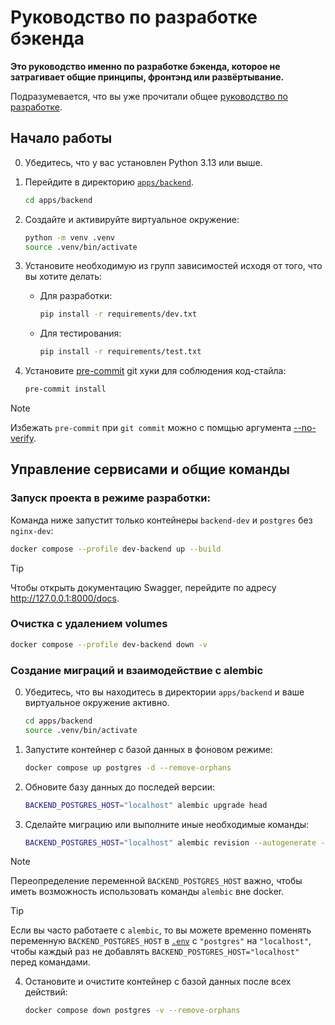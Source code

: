 # Руководство по разработке бэкенда

**Это руководство именно по разработке бэкенда, которое не затрагивает общие принципы, фронтэнд или развёртывание.**

Подразумевается, что вы уже прочитали общее [руководство по разработке](../../../docs/CONTRIBUTING.md).

## Начало работы

0. Убедитесь, что у вас установлен Python 3.13 или выше.

1. Перейдите в директорию [`apps/backend`](../).

   ```sh
   cd apps/backend
   ```

2. Создайте и активируйте виртуальное окружение:

   ```sh
   python -m venv .venv
   source .venv/bin/activate
   ```

3. Установите необходимую из групп зависимостей исходя от того, что вы хотите делать:

   - Для разработки:

     ```sh
     pip install -r requirements/dev.txt
     ```

   - Для тестирования:

     ```sh
     pip install -r requirements/test.txt
     ```

4. Установите [pre-commit](https://pre-commit.com/) git хуки для соблюдения код-стайла:

   ```sh
   pre-commit install
   ```

> [!NOTE]
> Избежать `pre-commit` при `git commit` можно с помщью аргумента [--no-verify](https://git-scm.com/docs/githooks#_pre_commit).

## Управление сервисами и общие команды

### Запуск проекта в режиме разработки:

Команда ниже запустит только контейнеры `backend-dev` и `postgres` без `nginx-dev`:

```sh
docker compose --profile dev-backend up --build
```

> [!TIP]
> Чтобы открыть документацию Swagger, перейдите по адресу http://127.0.0.1:8000/docs.

### Очистка с удалением volumes

```sh
docker compose --profile dev-backend down -v
```

### Создание миграций и взаимодействие с alembic

0. Убедитесь, что вы находитесь в директории `apps/backend` и ваше виртуальное окружение активно.

   ```sh
   cd apps/backend
   source .venv/bin/activate
   ```

1. Запустите контейнер с базой данных в фоновом режиме:

   ```sh
   docker compose up postgres -d --remove-orphans
   ```

2. Обновите базу данных до последей версии:

   ```sh
   BACKEND_POSTGRES_HOST="localhost" alembic upgrade head
   ```

3. Сделайте миграцию или выполните иные необходимые команды:

   ```sh
   BACKEND_POSTGRES_HOST="localhost" alembic revision --autogenerate -m "message"
   ```

> [!NOTE]
> Переопределение переменной `BACKEND_POSTGRES_HOST` важно, чтобы иметь возможность
> использовать команды `alembic` вне docker.

> [!TIP]
> Если вы часто работаете с `alembic`, то вы можете временно поменять переменную
> `BACKEND_POSTGRES_HOST` в [`.env`](../../../.env) с `"postgres"` на `"localhost"`,
> чтобы каждый раз не добавлять `BACKEND_POSTGRES_HOST="localhost"` перед командами.

4. Остановите и очистите контейнер с базой данных после всех действий:

   ```sh
   docker compose down postgres -v --remove-orphans
   ```
